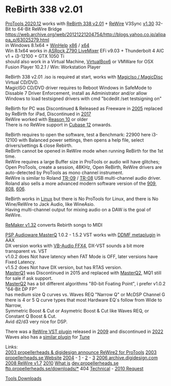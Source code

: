 # ReBirth 338 v2.01

[ProTools 2020.12](https://avidtech.my.salesforce-sites.com/pkb/articles/en_US/Knowledge/Pro-Tools-Operating-System-Compatibility-Chart?retURL=%2Fpkb%2Farticles%2Fcompatibility%2FPro-Tools-Supported-Apple-Computers-and-Operating-Systems&popup=true) works with [ReBirth 338 v2.01](https://en.wikipedia.org/wiki/ReBirth_RB-338) + [ReWire](https://en.wikipedia.org/wiki/ReWire_(software_protocol)) V3Sync [v1.30](https://scottbrio.com/rewire-64-32-a-handy-rewire-tool-for-ableton-10/) 32-Bit to 64-Bit ReWire Bridge ﻿https://web.archive.org/web/20121221204754/http://blogs.yahoo.co.jp/alipapa_p/63025279.html </br>
﻿in Windows 8.1x64 + [WinHelp](﻿https://support.microsoft.com/en-us/topic/error-opening-help-in-windows-based-programs-feature-not-included-or-help-not-supported-3c841463-d67c-6062-0ee7-1a149da3973b) [x86](https://www.microsoft.com/en-us/download/details.aspx?id=47667) / [x64](https://www.microsoft.com/en-us/download/details.aspx?id=47671) </br>
Win 8.1x64 works in [ASRock Z790 LiveMixer](https://www.asrock.com/mb/Intel/Z790%20LiveMixer/Specification.asp) EFi v9.03 + Thunderbolt 4 AIC v1 + i3-12100 + GTX 1050 Ti </br>
should also work in a Virtual Machine, [VirtualBox6](https://www.virtualbox.org/wiki/Download_Old_Builds) or VMWare for OSX Fusion Player 10.2.1 / Win: Workstation Player </br>

ReBirth 338 v2.01 .iso is required at start, works with [MagicIso / MagicDisc](https://web.archive.org/web/20210516111743/http://www.magiciso.com/tutorials/miso-magicdisc-overview.htm?=mdisc_hlp106) Virtual CD/DVD.</br>
MagicISO CD/DVD driver requires to Reboot Windows in SafeMode to Dissable 7 Driver Enforcement, install as Administrator and/or allow Windows to load testsigned drivers with cmd "bcdedit /set testsigning on" </br>
 
ReBirth for PC was Discontinued & Released as Freeware in [2005](https://web.archive.org/web/20051130043931/http://www.rebirthmuseum.com/) replaced by ReBirth for iPad, Discontinued in [2017](https://help.reasonstudios.com/hc/en-us/articles/360002216853-ReBirth-for-iPad-has-been-discontinued)</br>
ReWire worked with [Reason 10](https://reverb.com/news/how-to-combine-2-daws-with-rewire) or older </br>
There is no ReWire support in [Cubase 12](https://forums.steinberg.net/t/i-didnt-see-where-is-rewire-menu/914704) onwards. </br>

ReBirth requires to open the software, test a Benchmark: 22900 here i3-12100 with Balanced power settings, then opens a help file, select drivers/settings & close Rebirth. </br>
ReBirth cannot be opened in ReWire mode when running ReBirth for the 1st time. </br>
ReWire requires a large Buffer size in ProTools or audio will have glitches; </br>
Open ProTools, create a session, 48KHz, Open ReBirth, ReWire drivers are auto-detected by ProTools as mono channel instrument. </br>
ReWire is similar to Roland [TR-09](https://www.roland.com/us/products/tr-09/) / [TR-08](https://www.roland.com/us/products/tr-08/) USB multi-channel audio driver. </br>
Roland also sells a more advanced modern software version of the [909](https://www.roland.com/us/products/rc_tr-909/), [808](https://www.roland.com/us/products/rc_tr-808/), [606](https://www.roland.com/us/products/rc_tr-606/).

ReBirth works in [Linux](https://ubuntuforums.org/showthread.php?t=846551) but there is No ProTools for Linux, and there is No Wine/ReWire to Jack Audio, like WineAsio. </br>
Having multi-channel output for mixing audio on a DAW is the goal of ReWire. </br>

[ReMaker v1.32](https://nordbeat.com/en/download-center/) converts Rebirth songs to MIDI </br>

[PSP Audioware MasterQ](https://web.archive.org/web/20110207212139/http://pspaudioware.com/plugins/equalizers/psp_masterq/) 1.0.2 - 1.5.2 VST works with [DDMF metaplugin](https://ddmf.eu/metaplugin-chainer-vst-au-rtas-aax-wrapper/) in AAX </br>
DX version works with [VB-Audio FFX4](http://vincent.burel.free.fr/download/index.htm), DX-VST sounds a bit more transparent vs. VST </br>
v1.0.2 does Not have latency when FAT Mode is OFF, later versions have Fixed Latency. </br>
v1.5.2 does Not have DX version, but has RTAS version. </br>
[MasterQ1](https://web.archive.org/web/20110207212139/http://pspaudioware.com/plugins/equalizers/psp_masterq/) was Discontinued in 2015 and replaced with [MasterQ2](https://www.pspaudioware.com/products/psp-masterq2), MQ1 still for sale if ask support. </br>
[MasterQ2](https://www.pspaudioware.com/products/psp-masterq2) has a bit different algorithms "80-bit Foating Point", i prefer v1.0.2 "64-Bit DP FP" </br>
has medium size Q curves vs. Waves REQ "Narrow Q" or McDSP Channel G </br>
there is 4 or 5 Q curve types that most Hardware EQ´s follow from Wide to Narrow,  </br>
Symmetric Boost & Cut or Asymetric Boost & Cut like Waves REQ, or Constant Q Boost & Cut. </br>
Avid d2/d3 very nice for DSP. </br>

There was a [ReWire VST plugin](https://web.archive.org/web/20181102050538/http://energy-xt.com/rewire-vst.html) released in [2009](https://rekkerd.org/xt-software-releases-xt-rewire-vst/) and discontinued in [2022](https://web.archive.org/web/20210927230559/http://energy-xt.com/shop.html) </br>
Waves also has a [similar plugin](https://www.waves.com/support/rewire-link-cannot-be-established-in-waves-tune) for [Tune](https://www.waves.com/plugins/waves-tune) </br>

Links: </br>
[2003 propellerheads & digidesign announce ReWire2 for ProTools](https://www.mixonline.com/recording/propellerhead-digidesign-announce-rewire2-pro-tools-375894)
[2003 propellerheads.se Website](https://web.archive.org/web/20030429221427/http://www.propellerheads.se/products/rebirth/index.html)
[2004](https://web.archive.org/web/20060703072755/http://www.propellerheads.se/technologies/rewire/index.cfm) - [1](https://web.archive.org/web/20040620015356fw_/http://www.propellerheads.se/technologies/rewire/index.cfm?fuseaction=get_article&article=developer&nc=7618874) - [2](https://web.archive.org/web/20040621040002/http://www.propellerheads.se/developer/index.cfm?fuseaction=mainframe) - [3](https://web.archive.org/web/*/http://propellerheads.se/developer/files/*)
[2006 archive.digidesign.com](https://web.archive.org/web/20060613095751/https://archive.digidesign.com/download/)
[2008 ReWire v1.7](https://web.archive.org/web/20080918060928/http://www.propellerheads.se/download/updates_rewire/index.cfm?fuseaction=displaymain) [2010](https://web.archive.org/web/20100417072540/http://www.propellerheads.se/download/updates_rewire/index.cfm?fuseaction=displaymain)
[What is](https://web.archive.org/web/20100506002107/http://www.propellerheads.se/products/reason/index.cfm?fuseaction=get_article&article=rewire)
[dev.propellerheads.se](https://web.archive.org/web/20040825054454/http://dev.propellerheads.se:80/technologies/index.cfm?fuseaction=mainframe)
[ftp.propellerheads.se/downloads/*](https://web.archive.org/web/*/ftp.propellerheads.se/downloads/*) 404
[Technical](https://web.archive.org/web/20140203073256/http://www.propellerheads.se/developer/index.cfm?fuseaction=get_article&article=rewiretechinfo) - [2010 Request](https://web.archive.org/web/20100830053830/http://www.propellerheads.se/developer/request/index.cfm?fuseaction=displaymain)

[Tools Downloads](https://web.archive.org/web/20090216203806/http://rebirth.cz/downloads.html)

